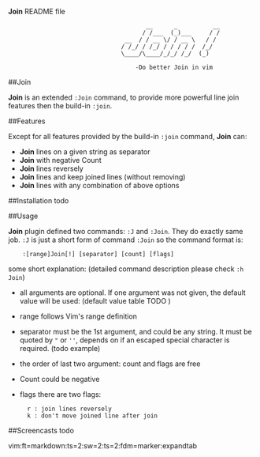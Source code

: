 **Join** README file
							
									       __      _          __
									      / /___  (_)___     / /
									 __  / / __ \/ / __ \   / / 
									/ /_/ / /_/ / / / / /  /_/  
									\____/\____/_/_/ /_/  (_)  
									
								        -Do better Join in vim

##Join

**Join** is an extended `:Join` command, to provide more powerful line join features then the build-in `:join`.

##Features

Except for all features provided by the build-in `:join` command, **Join** can:

- **Join** lines on a given string as separator
- **Join** with negative Count
- **Join** lines reversely
- **Join** lines and keep joined lines (without removing)
- **Join** lines with any combination of above options

##Installation
todo

##Usage

**Join** plugin defined two commands: `:J` and `:Join`.  They do exactly same job. `:J` is just a short form of command `:Join`
so the command format is:

		:[range]Join[!] [separator] [count] [flags]
		
some short explanation: (detailed command description please check `:h Join`)

- all arguments are optional. If one argument was not given, the default value will be used:
(default value table TODO )
- range follows Vim's range definition
- separator must be the 1st argument, and could be any string. It must be quoted by `"` or `''`, depends on if an escaped special character is required. (todo <tab> example)
- the order of last two argument: count and flags are free
- Count could be negative 
- flags there are two flags:
 
		r : join lines reversely
		k : don't move joined line after join

##Screencasts
todo


 vim:ft=markdown:ts=2:sw=2:ts=2:fdm=marker:expandtab
